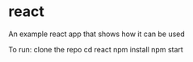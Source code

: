 # react
An example react app that shows how it can be used

To run:
clone the repo
cd react
npm install
npm start

